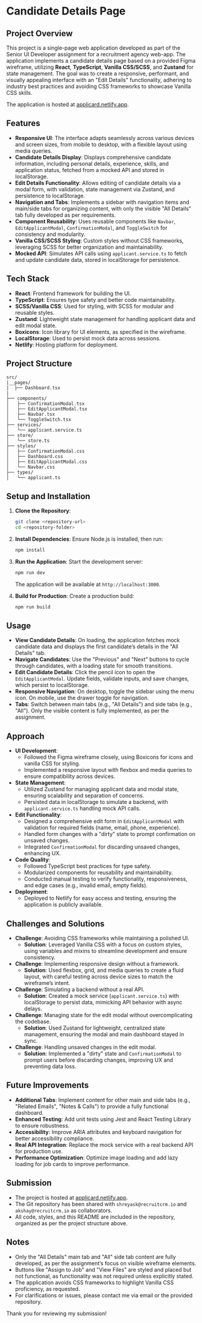 # Candidate Details Page

## Project Overview

This project is a single-page web application developed as part of the Senior UI Developer assignment for a recruitment agency web-app. The application implements a candidate details page based on a provided Figma wireframe, utilizing **React**, **TypeScript**, **Vanilla CSS/SCSS**, and **Zustand** for state management. The goal was to create a responsive, performant, and visually appealing interface with an "Edit Details" functionality, adhering to industry best practices and avoiding CSS frameworks to showcase Vanilla CSS skills.

The application is hosted at [applicard.netlify.app](https://applicard.netlify.app).

## Features

- **Responsive UI**: The interface adapts seamlessly across various devices and screen sizes, from mobile to desktop, with a flexible layout using media queries.
- **Candidate Details Display**: Displays comprehensive candidate information, including personal details, experience, skills, and application status, fetched from a mocked API and stored in localStorage.
- **Edit Details Functionality**: Allows editing of candidate details via a modal form, with validation, state management via Zustand, and persistence to localStorage.
- **Navigation and Tabs**: Implements a sidebar with navigation items and main/side tabs for organizing content, with only the visible "All Details" tab fully developed as per requirements.
- **Component Reusability**: Uses reusable components like `Navbar`, `EditApplicantModal`, `ConfirmationModal`, and `ToggleSwitch` for consistency and modularity.
- **Vanilla CSS/SCSS Styling**: Custom styles without CSS frameworks, leveraging SCSS for better organization and maintainability.
- **Mocked API**: Simulates API calls using `applicant.service.ts` to fetch and update candidate data, stored in localStorage for persistence.

## Tech Stack

- **React**: Frontend framework for building the UI.
- **TypeScript**: Ensures type safety and better code maintainability.
- **SCSS/Vanilla CSS**: Used for styling, with SCSS for modular and reusable styles.
- **Zustand**: Lightweight state management for handling applicant data and edit modal state.
- **Boxicons**: Icon library for UI elements, as specified in the wireframe.
- **LocalStorage**: Used to persist mock data across sessions.
- **Netlify**: Hosting platform for deployment.

## Project Structure

```
src/
|__pages/
|  ├── Dashboard.tsx
|
├── components/
│   ├── ConfirmationModal.tsx
│   ├── EditApplicantModal.tsx
│   ├── Navbar.tsx
│   └── ToggleSwitch.tsx
├── services/
│   └── applicant.service.ts
├── store/
│   └── store.ts
├── styles/
│   ├── ConfirmationModal.css
│   ├── Dashboard.css
│   ├── EditApplicantModal.css
│   └── Navbar.css
├── types/
│   └── applicant.ts

```

## Setup and Installation

1. **Clone the Repository**:

   ```bash
   git clone <repository-url>
   cd <repository-folder>
   ```

2. **Install Dependencies**:
   Ensure Node.js is installed, then run:

   ```bash
   npm install
   ```

3. **Run the Application**:
   Start the development server:

   ```bash
   npm run dev
   ```

   The application will be available at `http://localhost:3000`.

4. **Build for Production**:
   Create a production build:
   ```bash
   npm run build
   ```

## Usage

- **View Candidate Details**: On loading, the application fetches mock candidate data and displays the first candidate’s details in the "All Details" tab.
- **Navigate Candidates**: Use the "Previous" and "Next" buttons to cycle through candidates, with a loading state for smooth transitions.
- **Edit Candidate Details**: Click the pencil icon to open the `EditApplicantModal`. Update fields, validate inputs, and save changes, which persist to localStorage.
- **Responsive Navigation**: On desktop, toggle the sidebar using the menu icon. On mobile, use the drawer toggle for navigation.
- **Tabs**: Switch between main tabs (e.g., "All Details") and side tabs (e.g., "All"). Only the visible content is fully implemented, as per the assignment.

## Approach

- **UI Development**:
  - Followed the Figma wireframe closely, using Boxicons for icons and vanilla CSS for styling.
  - Implemented a responsive layout with flexbox and media queries to ensure compatibility across devices.
- **State Management**:
  - Utilized Zustand for managing applicant data and modal state, ensuring scalability and separation of concerns.
  - Persisted data in localStorage to simulate a backend, with `applicant.service.ts` handling mock API calls.
- **Edit Functionality**:
  - Designed a comprehensive edit form in `EditApplicantModal` with validation for required fields (name, email, phone, experience).
  - Handled form changes with a "dirty" state to prompt confirmation on unsaved changes.
  - Integrated `ConfirmationModal` for discarding unsaved changes, enhancing UX.
- **Code Quality**:
  - Followed TypeScript best practices for type safety.
  - Modularized components for reusability and maintainability.
  - Conducted manual testing to verify functionality, responsiveness, and edge cases (e.g., invalid email, empty fields).
- **Deployment**:
  - Deployed to Netlify for easy access and testing, ensuring the application is publicly available.

## Challenges and Solutions

- **Challenge**: Avoiding CSS frameworks while maintaining a polished UI.
  - **Solution**: Leveraged Vanilla CSS with a focus on custom styles, using variables and mixins to streamline development and ensure consistency.
- **Challenge**: Implementing responsive design without a framework.
  - **Solution**: Used flexbox, grid, and media queries to create a fluid layout, with careful testing across device sizes to match the wireframe’s intent.
- **Challenge**: Simulating a backend without a real API.
  - **Solution**: Created a mock service (`applicant.service.ts`) with localStorage to persist data, mimicking API behavior with async delays.
- **Challenge**: Managing state for the edit modal without overcomplicating the codebase.
  - **Solution**: Used Zustand for lightweight, centralized state management, ensuring the modal and main dashboard stayed in sync.
- **Challenge**: Handling unsaved changes in the edit modal.
  - **Solution**: Implemented a "dirty" state and `ConfirmationModal` to prompt users before discarding changes, improving UX and preventing data loss.

## Future Improvements

- **Additional Tabs**: Implement content for other main and side tabs (e.g., "Related Emails", "Notes & Calls") to provide a fully functional dashboard.
- **Enhanced Testing**: Add unit tests using Jest and React Testing Library to ensure robustness.
- **Accessibility**: Improve ARIA attributes and keyboard navigation for better accessibility compliance.
- **Real API Integration**: Replace the mock service with a real backend API for production use.
- **Performance Optimization**: Optimize image loading and add lazy loading for job cards to improve performance.

## Submission

- The project is hosted at [applicard.netlify.app](https://applicard.netlify.app).
- The Git repository has been shared with `shreyask@recruitcrm.io` and `akshay@recruitcrm.io` as collaborators.
- All code, styles, and this README are included in the repository, organized as per the project structure above.

## Notes

- Only the "All Details" main tab and "All" side tab content are fully developed, as per the assignment’s focus on visible wireframe elements.
- Buttons like "Assign to Job" and "View Files" are styled and placed but not functional, as functionality was not required unless explicitly stated.
- The application avoids CSS frameworks to highlight Vanilla CSS proficiency, as requested.
- For clarifications or issues, please contact me via email or the provided repository.

Thank you for reviewing my submission!

